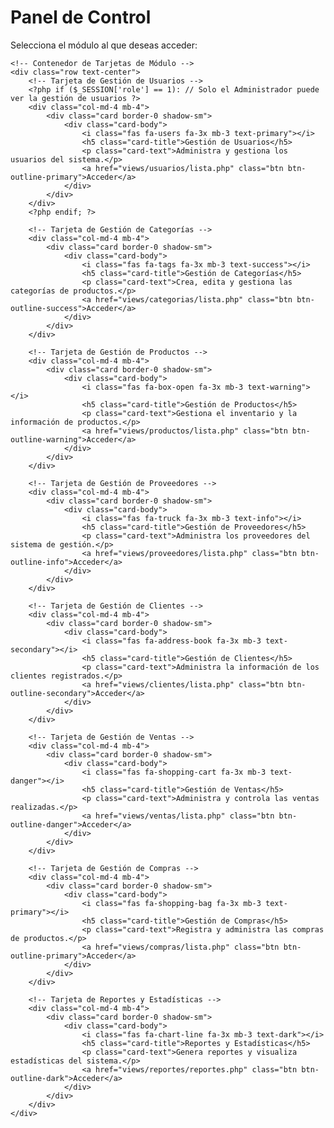 <?php
session_start(); // Iniciar la sesión

// Evitar el caché del navegador para evitar mostrar contenido cuando no hay sesión
header("Cache-Control: no-cache, must-revalidate, max-age=0");
header("Expires: Sat, 26 Jul 1997 05:00:00 GMT");
header("Pragma: no-cache");

// Verificar si el usuario está autenticado
if (!isset($_SESSION['user_id'])) {
    header("Location: views/auth/login.php");
    exit();
}

// Incluir el encabezado
include 'partials/header.php';
?>

<div class="container mt-5 dashboard-content">
    <h1 class="text-center mb-4">Panel de Control</h1>
    <p class="lead text-center mb-5">Selecciona el módulo al que deseas acceder:</p>

    <!-- Contenedor de Tarjetas de Módulo -->
    <div class="row text-center">
        <!-- Tarjeta de Gestión de Usuarios -->
        <?php if ($_SESSION['role'] == 1): // Solo el Administrador puede ver la gestión de usuarios ?>
        <div class="col-md-4 mb-4">
            <div class="card border-0 shadow-sm">
                <div class="card-body">
                    <i class="fas fa-users fa-3x mb-3 text-primary"></i>
                    <h5 class="card-title">Gestión de Usuarios</h5>
                    <p class="card-text">Administra y gestiona los usuarios del sistema.</p>
                    <a href="views/usuarios/lista.php" class="btn btn-outline-primary">Acceder</a>
                </div>
            </div>
        </div>
        <?php endif; ?>

        <!-- Tarjeta de Gestión de Categorías -->
        <div class="col-md-4 mb-4">
            <div class="card border-0 shadow-sm">
                <div class="card-body">
                    <i class="fas fa-tags fa-3x mb-3 text-success"></i>
                    <h5 class="card-title">Gestión de Categorías</h5>
                    <p class="card-text">Crea, edita y gestiona las categorías de productos.</p>
                    <a href="views/categorias/lista.php" class="btn btn-outline-success">Acceder</a>
                </div>
            </div>
        </div>

        <!-- Tarjeta de Gestión de Productos -->
        <div class="col-md-4 mb-4">
            <div class="card border-0 shadow-sm">
                <div class="card-body">
                    <i class="fas fa-box-open fa-3x mb-3 text-warning"></i>
                    <h5 class="card-title">Gestión de Productos</h5>
                    <p class="card-text">Gestiona el inventario y la información de productos.</p>
                    <a href="views/productos/lista.php" class="btn btn-outline-warning">Acceder</a>
                </div>
            </div>
        </div>

        <!-- Tarjeta de Gestión de Proveedores -->
        <div class="col-md-4 mb-4">
            <div class="card border-0 shadow-sm">
                <div class="card-body">
                    <i class="fas fa-truck fa-3x mb-3 text-info"></i>
                    <h5 class="card-title">Gestión de Proveedores</h5>
                    <p class="card-text">Administra los proveedores del sistema de gestión.</p>
                    <a href="views/proveedores/lista.php" class="btn btn-outline-info">Acceder</a>
                </div>
            </div>
        </div>

        <!-- Tarjeta de Gestión de Clientes -->
        <div class="col-md-4 mb-4">
            <div class="card border-0 shadow-sm">
                <div class="card-body">
                    <i class="fas fa-address-book fa-3x mb-3 text-secondary"></i>
                    <h5 class="card-title">Gestión de Clientes</h5>
                    <p class="card-text">Administra la información de los clientes registrados.</p>
                    <a href="views/clientes/lista.php" class="btn btn-outline-secondary">Acceder</a>
                </div>
            </div>
        </div>

        <!-- Tarjeta de Gestión de Ventas -->
        <div class="col-md-4 mb-4">
            <div class="card border-0 shadow-sm">
                <div class="card-body">
                    <i class="fas fa-shopping-cart fa-3x mb-3 text-danger"></i>
                    <h5 class="card-title">Gestión de Ventas</h5>
                    <p class="card-text">Administra y controla las ventas realizadas.</p>
                    <a href="views/ventas/lista.php" class="btn btn-outline-danger">Acceder</a>
                </div>
            </div>
        </div>

        <!-- Tarjeta de Gestión de Compras -->
        <div class="col-md-4 mb-4">
            <div class="card border-0 shadow-sm">
                <div class="card-body">
                    <i class="fas fa-shopping-bag fa-3x mb-3 text-primary"></i>
                    <h5 class="card-title">Gestión de Compras</h5>
                    <p class="card-text">Registra y administra las compras de productos.</p>
                    <a href="views/compras/lista.php" class="btn btn-outline-primary">Acceder</a>
                </div>
            </div>
        </div>

        <!-- Tarjeta de Reportes y Estadísticas -->
        <div class="col-md-4 mb-4">
            <div class="card border-0 shadow-sm">
                <div class="card-body">
                    <i class="fas fa-chart-line fa-3x mb-3 text-dark"></i>
                    <h5 class="card-title">Reportes y Estadísticas</h5>
                    <p class="card-text">Genera reportes y visualiza estadísticas del sistema.</p>
                    <a href="views/reportes/reportes.php" class="btn btn-outline-dark">Acceder</a>
                </div>
            </div>
        </div>
    </div>
</div>

<?php include 'partials/footer.php'; ?>

